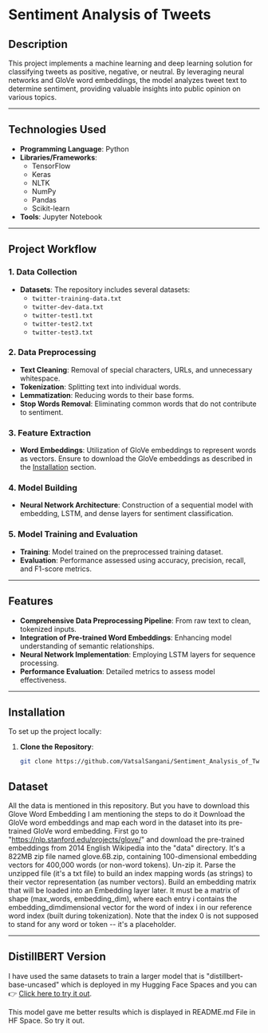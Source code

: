 # Sentiment Analysis of Tweets

## Description

This project implements a machine learning and deep learning solution for classifying tweets as positive, negative, or neutral. By leveraging neural networks and GloVe word embeddings, the model analyzes tweet text to determine sentiment, providing valuable insights into public opinion on various topics.

---

## Technologies Used

- **Programming Language**: Python
- **Libraries/Frameworks**:
  - TensorFlow
  - Keras
  - NLTK
  - NumPy
  - Pandas
  - Scikit-learn
- **Tools**: Jupyter Notebook

---

## Project Workflow

### 1. Data Collection

- **Datasets**: The repository includes several datasets:
  - `twitter-training-data.txt`
  - `twitter-dev-data.txt`
  - `twitter-test1.txt`
  - `twitter-test2.txt`
  - `twitter-test3.txt`

### 2. Data Preprocessing

- **Text Cleaning**: Removal of special characters, URLs, and unnecessary whitespace.
- **Tokenization**: Splitting text into individual words.
- **Lemmatization**: Reducing words to their base forms.
- **Stop Words Removal**: Eliminating common words that do not contribute to sentiment.

### 3. Feature Extraction

- **Word Embeddings**: Utilization of GloVe embeddings to represent words as vectors. Ensure to download the GloVe embeddings as described in the [Installation](#installation) section.

### 4. Model Building

- **Neural Network Architecture**: Construction of a sequential model with embedding, LSTM, and dense layers for sentiment classification.

### 5. Model Training and Evaluation

- **Training**: Model trained on the preprocessed training dataset.
- **Evaluation**: Performance assessed using accuracy, precision, recall, and F1-score metrics.

---

## Features

- **Comprehensive Data Preprocessing Pipeline**: From raw text to clean, tokenized inputs.
- **Integration of Pre-trained Word Embeddings**: Enhancing model understanding of semantic relationships.
- **Neural Network Implementation**: Employing LSTM layers for sequence processing.
- **Performance Evaluation**: Detailed metrics to assess model effectiveness.

---

## Installation

To set up the project locally:

1. **Clone the Repository**:
   ```bash
   git clone https://github.com/VatsalSangani/Sentiment_Analysis_of_Tweets.git


## Dataset

All the data is mentioned in this repository. But you have to download this Glove Word Embedding I am mentioning the steps to do it Download the GloVe word embeddings and map each word in the dataset into its pre-trained GloVe word embedding. First go to "https://nlp.stanford.edu/projects/glove/" and download the pre-trained embeddings from 2014 English Wikipedia into the "data" directory. It's a 822MB zip file named glove.6B.zip, containing 100-dimensional embedding vectors for 400,000 words (or non-word tokens). Un-zip it. Parse the unzipped file (it's a txt file) to build an index mapping words (as strings) to their vector representation (as number vectors). Build an embedding matrix that will be loaded into an Embedding layer later. It must be a matrix of shape (max_words, embedding_dim), where each entry i contains the embedding_dimdimensional vector for the word of index i in our reference word index (built during tokenization). Note that the index 0 is not supposed to stand for any word or token -- it's a placeholder.

---

## DistillBERT Version

I have used the same datasets to train a larger model that is "distillbert-base-uncased" which is deployed in my Hugging Face Spaces and you can 👉 [Click here to try it out](https://huggingface.co/spaces/brendvat/Sentiment_Analysis_from_Twitter_Data).

This model gave me better results which is displayed in README.md File in HF Space.
So try it out.

